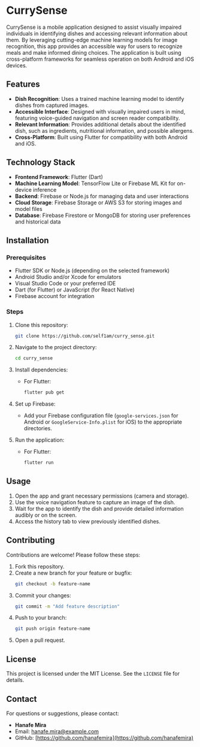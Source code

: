 # CurrySense

CurrySense is a mobile application designed to assist visually impaired individuals in identifying dishes and accessing relevant information about them. By leveraging cutting-edge machine learning models for image recognition, this app provides an accessible way for users to recognize meals and make informed dining choices. The application is built using cross-platform frameworks for seamless operation on both Android and iOS devices.

## Features

- **Dish Recognition**: Uses a trained machine learning model to identify dishes from captured images.
- **Accessible Interface**: Designed with visually impaired users in mind, featuring voice-guided navigation and screen reader compatibility.
- **Relevant Information**: Provides additional details about the identified dish, such as ingredients, nutritional information, and possible allergens.
- **Cross-Platform**: Built using Flutter for compatibility with both Android and iOS.

## Technology Stack

- **Frontend Framework**: Flutter (Dart) 
- **Machine Learning Model**: TensorFlow Lite or Firebase ML Kit for on-device inference
- **Backend**: Firebase or Node.js for managing data and user interactions
- **Cloud Storage**: Firebase Storage or AWS S3 for storing images and model files
- **Database**: Firebase Firestore or MongoDB for storing user preferences and historical data

## Installation

### Prerequisites
- Flutter SDK or Node.js (depending on the selected framework)
- Android Studio and/or Xcode for emulators
- Visual Studio Code or your preferred IDE
- Dart (for Flutter) or JavaScript (for React Native)
- Firebase account for integration

### Steps
1. Clone this repository:
   ```bash
   git clone https://github.com/self1am/curry_sense.git
   ```
2. Navigate to the project directory:
   ```bash
   cd curry_sense
   ```
3. Install dependencies:
   - For Flutter:
     ```bash
     flutter pub get
     ```

4. Set up Firebase:
   - Add your Firebase configuration file (`google-services.json` for Android or `GoogleService-Info.plist` for iOS) to the appropriate directories.
5. Run the application:
   - For Flutter:
     ```bash
     flutter run
     ```

## Usage

1. Open the app and grant necessary permissions (camera and storage).
2. Use the voice navigation feature to capture an image of the dish.
3. Wait for the app to identify the dish and provide detailed information audibly or on the screen.
4. Access the history tab to view previously identified dishes.

## Contributing

Contributions are welcome! Please follow these steps:

1. Fork this repository.
2. Create a new branch for your feature or bugfix:
   ```bash
   git checkout -b feature-name
   ```
3. Commit your changes:
   ```bash
   git commit -m "Add feature description"
   ```
4. Push to your branch:
   ```bash
   git push origin feature-name
   ```
5. Open a pull request.

## License

This project is licensed under the MIT License. See the `LICENSE` file for details.

## Contact

For questions or suggestions, please contact:
- **Hanafe Mira**
- Email: hanafe.mira@example.com
- GitHub: [https://github.com/hanafemira](https://github.com/hanafemira)

